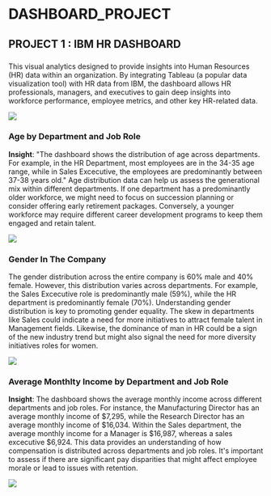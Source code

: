 # DASHBOARD_PROJECT
## PROJECT 1 : IBM HR DASHBOARD
### 
This visual analytics designed to provide insights into Human Resources (HR) data within an organization. By integrating Tableau (a popular data visualization tool) with HR data from IBM, the dashboard allows HR professionals, managers, and executives to gain deep insights into workforce performance, employee metrics, and other key HR-related data.

![](https://github.com/user-attachments/assets/54230df9-72b0-402a-b7f0-8331e3b2361a)

### Age by Department and Job Role
**Insight**: "The dashboard shows the distribution of age across departments. For example, in the HR Department, most employees are in the 34-35 age range, while in Sales Excecutive, the employees are predominantly between 37-38 years old."
Age distribution data can help us assess the generational mix within different departments. If one department has a predominantly older workforce, we might need to focus on succession planning or consider offering early retirement packages. Conversely, a younger workforce may require different career development programs to keep them engaged and retain talent.

![](https://github.com/user-attachments/assets/751d6318-a0ca-45de-bbb3-29bababb2d67)

### Gender In The Company
The gender distribution across the entire company is 60% male and 40% female. However, this distribution varies across departments. For example, the Sales Excecutive role is predominantly male (59%), while the HR department is predominantly female (70%).
Understanding gender distribution is key to promoting gender equality. The skew in departments like Sales could indicate a need for more initiatives to attract female talent in Management fields. Likewise, the dominance of man in HR could be a sign of the new industry trend but might also signal the need for more diversity initiatives roles for women.

![](https://github.com/user-attachments/assets/c83473aa-7d90-49eb-8245-ac15a0613a48)

### Average Monthlty Income by Department and Job Role
**Insight**: The dashboard shows the average monthly income across different departments and job roles. For instance, the Manufacturing Director has an average monthly income of $7,295, while the Research Director has an average monthly income of $16,034. Within the Sales department, the average monthly income for a Manager is $16,987, whereas a sales excecutive $6,924. 
This data provides an understanding of how compensation is distributed across departments and job roles. It's important to assess if there are significant pay disparities that might affect employee morale or lead to issues with retention.

![](https://github.com/user-attachments/assets/fffca259-5d59-4642-a6d7-62f579701806)


